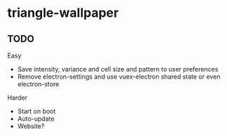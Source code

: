 # triangle-wallpaper

## TODO

Easy
- Save intensity, variance and cell size and pattern to user preferences
- Remove electron-settings and use vuex-electron shared state or even electron-store

Harder
- Start on boot
- Auto-update
- Website?